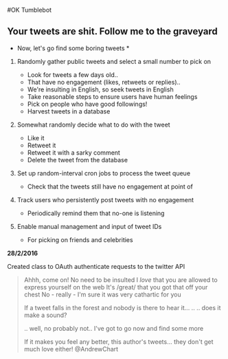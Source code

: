 #OK Tumblebot
## Your tweets are shit. Follow me to the graveyard
* Now, let's go find some boring tweets *



1. Randomly gather public tweets and select a small number to pick on
	* Look for tweets a few days old..
	* That have no engagement (likes, retweets or replies)..
	* We're insulting in English, so seek tweets in English
	* Take reasonable steps to ensure users have human feelings
	* Pick on people who have good followings!
	* Harvest tweets in a database

2. Somewhat randomly decide what to do with the tweet
	* Like it
	* Retweet it
	* Retweet it with a sarky comment
	* Delete the tweet from the database
	
3. Set up random-interval cron jobs to process the tweet queue
	* Check that the tweets still have no engagement at point of 
	
4. Track users who persistently post tweets with no engagement
	* Periodically remind them that no-one is listening

5. Enable manual management and input of tweet IDs
	* For picking on friends and celebrities














__28/2/2016__

Created class to OAuth authenticate requests to the twitter API










> Ahhh, come on!
> No need to be insulted
> I *love* that you are allowed to express yourself on the web
> 		It's /great/ that you got that off your chest
> 			No - really - I'm sure it was very cathartic for you
>
> If a tweet falls in the forest and nobody is there to hear it...
> ..
> .. does it make a sound?
> 
> .. well, no probably not.. I've got to go now and find some more
>
> 
>
> If it makes you feel any better, this author's tweets... they don't get much love either!
> @AndrewChart

